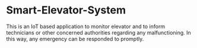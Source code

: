 # Smart-Elevator-System
This is an IoT based application to monitor elevator and to inform technicians or other concerned authorities regarding any malfunctioning. In this way, any emergency can be responded to promptly.
